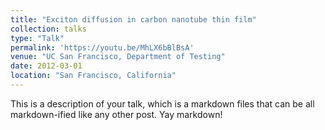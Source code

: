 ```yaml
---
title: "Exciton diffusion in carbon nanotube thin film"
collection: talks
type: "Talk"
permalink: 'https://youtu.be/MhLX6bBlBsA'
venue: "UC San Francisco, Department of Testing"
date: 2012-03-01
location: "San Francisco, California"
---
```


This is a description of your talk, which is a markdown files that can be all markdown-ified like any other post. Yay markdown!
